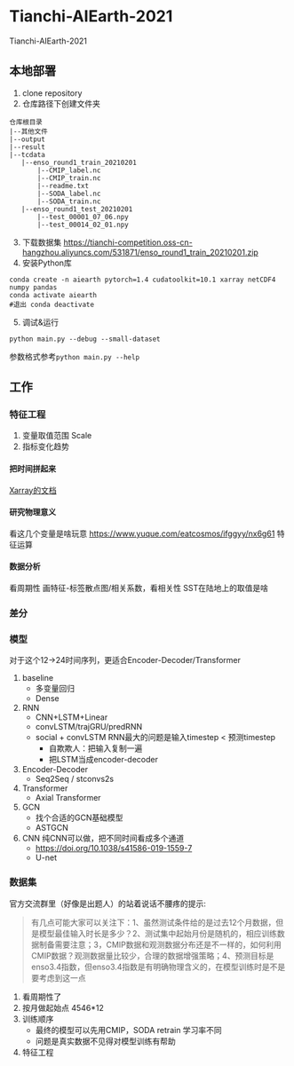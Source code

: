 # Tianchi-AIEarth-2021
Tianchi-AIEarth-2021

## 本地部署
1. clone repository
2. 仓库路径下创建文件夹
```
仓库根目录
|--其他文件
|--output
|--result
|--tcdata
   |--enso_round1_train_20210201
       |--CMIP_label.nc
       |--CMIP_train.nc
       |--readme.txt
       |--SODA_label.nc
       |--SODA_train.nc
   |--enso_round1_test_20210201
​       |--test_00001_07_06.npy
       |--test_00014_02_01.npy
```
3. 下载数据集
https://tianchi-competition.oss-cn-hangzhou.aliyuncs.com/531871/enso_round1_train_20210201.zip
4. 安装Python库
```shell
conda create -n aiearth pytorch=1.4 cudatoolkit=10.1 xarray netCDF4 numpy pandas
conda activate aiearth
#退出 conda deactivate
```
5. 调试&运行
```
python main.py --debug --small-dataset
```
参数格式参考`python main.py --help`

## 工作
### 特征工程
1. 变量取值范围 Scale
2. 指标变化趋势
#### 把时间拼起来
[Xarray的文档](http://xarray.pydata.org/en/stable/)
#### 研究物理意义
看这几个变量是啥玩意
https://www.yuque.com/eatcosmos/ifggyy/nx6g61
特征运算
#### 数据分析
看周期性
画特征-标签散点图/相关系数，看相关性
SST在陆地上的取值是啥
### 差分

### 模型 
对于这个12->24时间序列，更适合Encoder-Decoder/Transformer
1. baseline
    - 多变量回归
    - Dense
2. RNN
    - CNN+LSTM+Linear
    - convLSTM/trajGRU/predRNN
    - social + convLSTM
    RNN最大的问题是输入timestep < 预测timestep
        - 自欺欺人：把输入复制一遍
        - 把LSTM当成encoder-decoder
3. Encoder-Decoder
    - Seq2Seq / stconvs2s
4. Transformer
    - Axial Transformer
5. GCN
    - 找个合适的GCN基础模型
    - ASTGCN
6. CNN
纯CNN可以做，把不同时间看成多个通道
    - https://doi.org/10.1038/s41586-019-1559-7
    - U-net

### 数据集
官方交流群里（好像是出题人）的站着说话不腰疼的提示:
> 有几点可能大家可以关注下：1、虽然测试条件给的是过去12个月数据，但是模型最佳输入时长是多少？2、测试集中起始月份是随机的，相应训练数据制备需要注意；3，CMIP数据和观测数据分布还是不一样的，如何利用CMIP数据？观测数据量比较少，合理的数据增强策略；4、预测目标是enso3.4指数，但enso3.4指数是有明确物理含义的，在模型训练时是不是要考虑到这一点

1. 看周期性了
2. 按月做起始点 4546*12
3. 训练顺序
    - 最终的模型可以先用CMIP，SODA retrain 学习率不同
    - 问题是真实数据不见得对模型训练有帮助
4. 特征工程